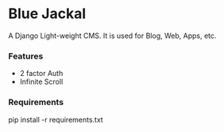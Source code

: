 # Blue Jackal

A Django Light-weight CMS. It is used for Blog, Web, Apps, etc. 

### Features
- 2 factor Auth
- Infinite Scroll

### Requirements

pip install -r requirements.txt


